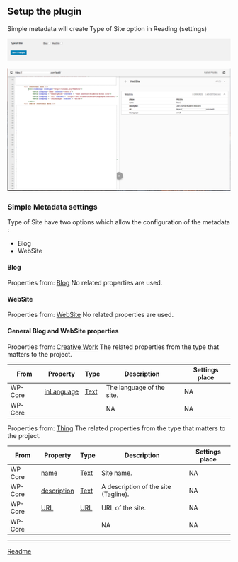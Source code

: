 ## Setup the plugin

Simple metadata will create Type of Site option in Reading (settings)

![settings-site](/doc/images/settings-site.png)

![structured-data-site](/doc/images/structured-data-site.png)


### Simple Metadata settings
Type of Site have two options which allow the configuration of the metadata :
* Blog
* WebSite

#### Blog

Properties from: [Blog](https://schema.org/Blog "https://schema.org/Blog")
No related properties are used.


#### WebSite

Properties from: [WebSite](https://schema.org/WebSite "https://schema.org/WebSite")
No related properties are used.

#### General Blog and WebSite properties

Properties from: [Creative Work](https://schema.org/CreativeWork "https://schema.org/CreativeWork")
The related properties from the type that matters to the project.

| From | Property | Type | Description | Settings place |
| ---- | -------- |----- | ----------- | --------------
| WP-Core | [inLanguage](https://schema.org/inLanguage) | [Text](https://schema.org/Text "https://schema.org/Text") | 	The language of the site. | NA
| WP-Core | []() | []() | 	NA | NA


Properties from: [Thing](https://schema.org/Thing "https://schema.org/Thing")
The related properties from the type that matters to the project.

| From | Property | Type | Description | Settings place |
| ---- | -------- |----- | ----------- | --------------
| WP Core | [name](https://schema.org/name "https://schema.org/name") | [Text](https://schema.org/Text "https://schema.org/Text") | Site name. | NA
| WP-Core | [description](https://schema.org/description) | [Text](https://schema.org/Text "https://schema.org/Text") | 	A description of the site (Tagline). | NA
| WP-Core | [URL](https://schema.org/url) | [URL](https://schema.org/URL) | 	URL of the site. | NA
| WP-Core | []() | []() | 	NA | NA



---

[Readme](//Readme.md)
